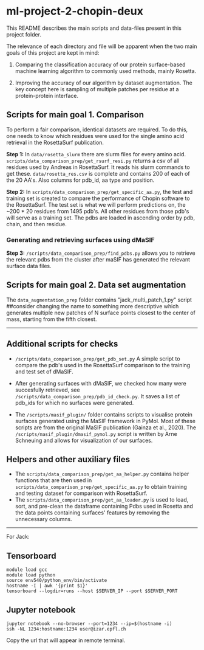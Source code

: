 # ml-project-2-chopin-deux

This README describes the main scripts and data-files present in this project folder.

The relevance of each directory and file will be apparent when the two main goals of this project are kept in mind:
1. Comparing the classification accuracy of our protein surface-based machine learning algorithm to commonly used methods, mainly Rosetta.

2. Improving the accuracy of our algorithm by dataset augmentation. The key concept here is sampling of multiple patches per residue at a protein-protein interface.

## Scripts for main goal 1. Comparison
To perform a fair comparison, identical datasets are required.
To do this, one needs to know which residues were used for the single amino acid retrieval in the RosettaSurf publication. 

**Step 1:** In `data/rosetta_slurm` there are slurm files for every amino acid. `scripts/data_comparison_prep/get_rsurf_resi.py` returns a csv of all residues used by Andreas in RosettaSurf. It reads his slurm commands to get these. `data/rosetta_res.csv` is complete and contains 200 of each of the 20 AA's. Also columns for pdb_id, aa type and position.

**Step 2:** In `scripts/data_comparison_prep/get_specific_aa.py`, the test and training set is created to compare the performance of Chopin software to the RosettaSurf. The test set is what we will perform predictions on, the ~200 * 20 residues from 1495 pdb's. All other residues from those pdb's will serve as a training set. The pdbs are loaded in ascending order by pdb, chain, and then residue.

### Generating and retrieving surfaces using dMaSIF

**Step 3:** `/scripts/data_comparison_prep/find_pdbs.py` allows you to retrieve the relevant pdbs from the cluster after maSIF has generated the relevant surface data files. 

## Scripts for main goal 2. Data set augmentation

The `data_augmentation_prep` folder contains "jack_multi_patch_1.py" script 
##consider changing the name to something more descriptive
which generates multiple new patches of N surface points closest to the center of mass, starting from the fifth closest.

----
## Additional scripts for checks

- `/scripts/data_comparison_prep/get_pdb_set.py` A simple script to compare the pdb's used in the RosettaSurf comparison to the training and test set of dMaSIF.

- After generating surfaces with dMaSIF, we checked how many were succesfully retrieved, see `/scripts/data_comparison_prep/pdb_id_check.py`. It saves a list of pdb_ids for which no surfaces were generated. 

- The `/scripts/masif_plugin/` folder contains scripts to visualise protein surfaces generated using the MaSIF framework in PyMol. Most of  these scripts are from the original MaSIF publication (Gainza et al., 2020). The `/scripts/masif_plugin/dmasif_pymol.py` script is written by Arne Schneuing and allows for visualization of our surfaces. 

## Helpers and other auxiliary files

- The `scripts/data_comparison_prep/get_aa_helper.py` contains helper functions that are then used in `scripts/data_comparison_prep/get_specific_aa.py` to obtain training and testing dataset for comparison with RosettaSurf.
- The `scripts/data_comparison_prep/get_aa_loader.py` is used to load, sort, and pre-clean the dataframe containing Pdbs used in Rosetta and the data points containing surfaces' features by removing the unnecessary columns.


------

For Jack:
## Tensorboard
```
module load gcc
module load python
source env540/python_env/bin/activate
hostname -I | awk '{print $1}'
tensorboard --logdir=runs --host $SERVER_IP --port $SERVER_PORT
```

## Jupyter notebook
```
jupyter notebook --no-browser --port=1234 --ip=$(hostname -i)
ssh -NL 1234:hostname:1234 user@izar.epfl.ch
```
Copy the url that will appear in remote terminal.
